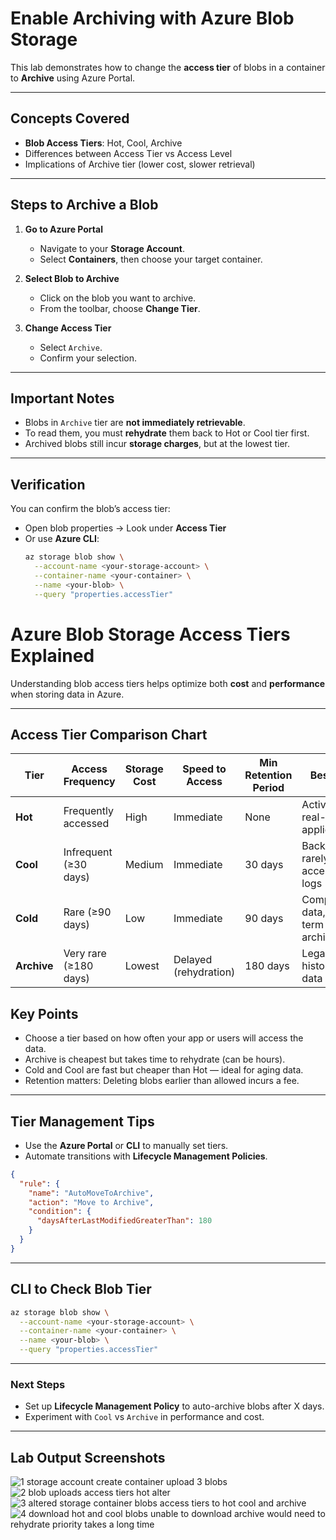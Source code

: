 # Enable Archiving with Azure Blob Storage

This lab demonstrates how to change the **access tier** of blobs in a container to **Archive** using Azure Portal.

---

## Concepts Covered

- **Blob Access Tiers**: Hot, Cool, Archive
- Differences between Access Tier vs Access Level
- Implications of Archive tier (lower cost, slower retrieval)

---

## Steps to Archive a Blob

1. **Go to Azure Portal**
   - Navigate to your **Storage Account**.
   - Select **Containers**, then choose your target container.

2. **Select Blob to Archive**
   - Click on the blob you want to archive.
   - From the toolbar, choose **Change Tier**.

3. **Change Access Tier**
   - Select `Archive`.
   - Confirm your selection.

---

## Important Notes

- Blobs in `Archive` tier are **not immediately retrievable**.
- To read them, you must **rehydrate** them back to Hot or Cool tier first.
- Archived blobs still incur **storage charges**, but at the lowest tier.

---

## Verification

You can confirm the blob’s access tier:
- Open blob properties → Look under **Access Tier**
- Or use **Azure CLI**:
  ```bash
  az storage blob show \
    --account-name <your-storage-account> \
    --container-name <your-container> \
    --name <your-blob> \
    --query "properties.accessTier"
  ```

# Azure Blob Storage Access Tiers Explained

Understanding blob access tiers helps optimize both **cost** and **performance** when storing data in Azure.

---

## Access Tier Comparison Chart

| Tier        | Access Frequency         |   Storage Cost |   Speed to Access |   Min Retention Period | Best For                                 |
|-------------|--------------------------|------------------|---------------------|--------------------------|---------------------|
| **Hot**     | Frequently accessed       | High              | Immediate            | None                     | Active data, real-time applications        |
| **Cool**    | Infrequent (≥30 days)     | Medium            | Immediate            | 30 days                  | Backups, rarely accessed logs             |
| **Cold**    | Rare (≥90 days)           | Low               | Immediate            | 90 days                  | Compliance data, long-term archives       |
| **Archive** | Very rare (≥180 days)     | Lowest            | Delayed (rehydration) | 180 days                | Legal docs, historical data               |


## Key Points

- Choose a tier based on how often your app or users will access the data.
- Archive is cheapest but takes time to rehydrate (can be hours).
- Cold and Cool are fast but cheaper than Hot — ideal for aging data.
- Retention matters: Deleting blobs earlier than allowed incurs a fee.

---

## Tier Management Tips

- Use the **Azure Portal** or **CLI** to manually set tiers.
- Automate transitions with **Lifecycle Management Policies**.

```json
{
  "rule": {
    "name": "AutoMoveToArchive",
    "action": "Move to Archive",
    "condition": {
      "daysAfterLastModifiedGreaterThan": 180
    }
  }
}
```

---

## CLI to Check Blob Tier

```bash
az storage blob show \
  --account-name <your-storage-account> \
  --container-name <your-container> \
  --name <your-blob> \
  --query "properties.accessTier"
```

---

### Next Steps

- Set up **Lifecycle Management Policy** to auto-archive blobs after X days.
- Experiment with `Cool` vs `Archive` in performance and cost.

---

## Lab Output Screenshots

![1 storage account create container upload 3 blobs](https://github.com/user-attachments/assets/a53f7103-eb46-4ead-9ef8-0ad7301710f1)
![2 blob uploads access tiers hot alter](https://github.com/user-attachments/assets/ada0f774-5a3f-4349-a1df-fbaa099c5856)
![3 altered storage container blobs access tiers to hot cool and archive](https://github.com/user-attachments/assets/eb88ce1d-8ad8-4aef-9924-90e6a78d3f71)
![4 download hot and cool blobs unable to download archive would need to rehydrate priority takes a long time](https://github.com/user-attachments/assets/71a3c90d-770e-45f5-b114-cd67984b11da)
